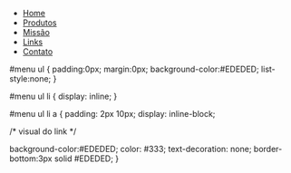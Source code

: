 <nav id="menu">
    <ul>
        <li><a href="#">Home</a></li>
        <li><a href="#">Produtos</a></li>
        <li><a href="#">Missão</a></li>
        <li><a href="#">Links</a></li>
        <li><a href="#">Contato</a></li>
    </ul>
</nav>

#menu ul {
    padding:0px;
    margin:0px;
    background-color:#EDEDED;
    list-style:none;
}

#menu ul li { display: inline; }

#menu ul li a {
    padding: 2px 10px;
    display: inline-block;

 /* visual do link */
 
 background-color:#EDEDED;
 color: #333;
 text-decoration: none;
 border-bottom:3px solid #EDEDED;
}
